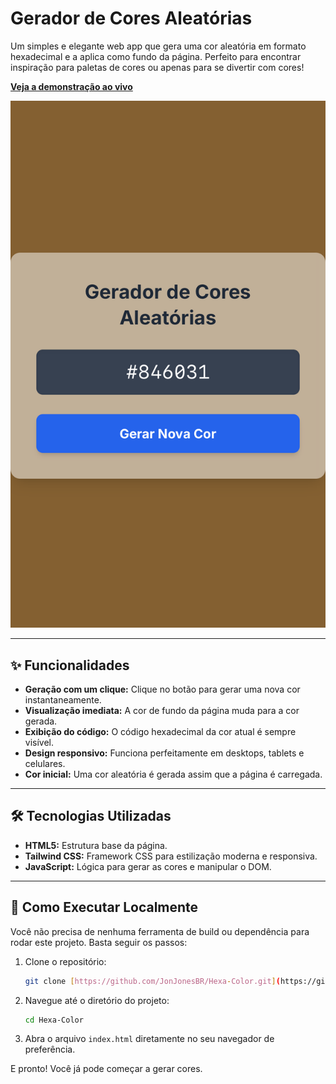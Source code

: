 # Gerador de Cores Aleatórias

Um simples e elegante web app que gera uma cor aleatória em formato hexadecimal e a aplica como fundo da página. Perfeito para encontrar inspiração para paletas de cores ou apenas para se divertir com cores!

**[Veja a demonstração ao vivo](https://jonjonesbr.github.io/Hexa-Color/)**

![Imagem da tela do Gerador de Cores Aleatórias](https://raw.githubusercontent.com/JonJonesBR/Hexa-Color/refs/heads/main/Image%20Hexa%20Color.png)

---

## ✨ Funcionalidades

- **Geração com um clique:** Clique no botão para gerar uma nova cor instantaneamente.
- **Visualização imediata:** A cor de fundo da página muda para a cor gerada.
- **Exibição do código:** O código hexadecimal da cor atual é sempre visível.
- **Design responsivo:** Funciona perfeitamente em desktops, tablets e celulares.
- **Cor inicial:** Uma cor aleatória é gerada assim que a página é carregada.

---

## 🛠️ Tecnologias Utilizadas

- **HTML5:** Estrutura base da página.
- **Tailwind CSS:** Framework CSS para estilização moderna e responsiva.
- **JavaScript:** Lógica para gerar as cores e manipular o DOM.

---

## 🚀 Como Executar Localmente

Você não precisa de nenhuma ferramenta de build ou dependência para rodar este projeto. Basta seguir os passos:

1.  Clone o repositório:
    ```bash
    git clone [https://github.com/JonJonesBR/Hexa-Color.git](https://github.com/JonJonesBR/Hexa-Color.git)
    ```
2.  Navegue até o diretório do projeto:
    ```bash
    cd Hexa-Color
    ```
3.  Abra o arquivo `index.html` diretamente no seu navegador de preferência.

E pronto! Você já pode começar a gerar cores.

